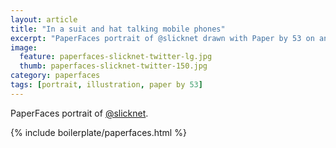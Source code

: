 ```yaml
---
layout: article
title: "In a suit and hat talking mobile phones"
excerpt: "PaperFaces portrait of @slicknet drawn with Paper by 53 on an iPad."
image: 
  feature: paperfaces-slicknet-twitter-lg.jpg
  thumb: paperfaces-slicknet-twitter-150.jpg
category: paperfaces
tags: [portrait, illustration, paper by 53]
---
```


PaperFaces portrait of [@slicknet](http://twitter.com/slicknet).

{% include boilerplate/paperfaces.html %}